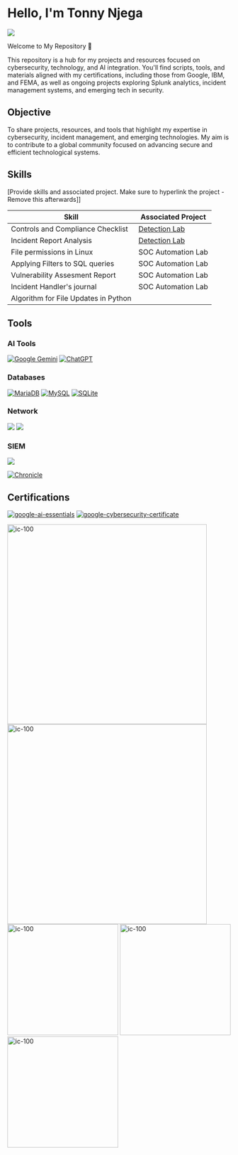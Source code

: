 # Hello, I'm Tonny Njega
<a href="https://linkedin.com/in/tonny-njega-481418328/"><img src="https://img.shields.io/badge/-LinkedIn-0072b1?&style=for-the-badge&logo=linkedin&logoColor=white" /></a>

Welcome to My Repository 👋

This repository is a hub for my projects and resources focused on cybersecurity, technology, and AI integration. You'll find scripts, tools, and materials aligned with my certifications, including those from Google, IBM, and FEMA, as well as ongoing projects exploring Splunk analytics, incident management systems, and emerging tech in security.

## Objective
To share projects, resources, and tools that highlight my expertise in cybersecurity, incident management, and emerging technologies. My aim is to contribute to a global community focused on advancing secure and efficient technological systems.

## Skills
[Provide skills and associated project. Make sure to hyperlink the project - Remove this afterwards]]

| Skill                                         | Associated Project         |
|-----------------------------------------------|----------------------------|
| Controls and Compliance Checklist             | <a href="https://google.com">Detection Lab</a>|
| Incident Report Analysis                      | <a href="https://google.com">Detection Lab</a>|
| File permissions in Linux                     | SOC Automation Lab|
| Applying Filters to SQL queries               | SOC Automation Lab|
| Vulnerability Assesment Report                | SOC Automation Lab|
| Incident Handler's journal                    | SOC Automation Lab|
| Algorithm for File Updates in Python          |                            |

## Tools
### AI Tools
[![Google Gemini](https://img.shields.io/badge/Google%20Gemini-886FBF?logo=googlegemini&logoColor=fff)](#)
[![ChatGPT](https://img.shields.io/badge/ChatGPT-74aa9c?logo=openai&logoColor=white)](#)

### Databases
[![MariaDB](https://img.shields.io/badge/MariaDB-003545?logo=mariadb&logoColor=white)](#)
[![MySQL](https://img.shields.io/badge/MySQL-4479A1?logo=mysql&logoColor=fff)](#)
[![SQLite](https://img.shields.io/badge/SQLite-%2307405e.svg?logo=sqlite&logoColor=white)](#)

### Network
<div>
    <img src="https://img.shields.io/badge/-Wireshark-1679A7?&style=for-the-badge&logo=Wireshark&logoColor=white" />
    <img src="https://img.shields.io/badge/-Suricata-EF3B2D?&style=for-the-badge&logo=Suricata&logoColor=white" />
</div>

### SIEM
<div>
    <img src="https://img.shields.io/badge/-Splunk-000000?&style=for-the-badge&logo=Splunk&logoColor=white" />
  
  [![Chronicle](https://github.com/user-attachments/assets/0679f3fe-c039-48f7-b700-179a6d75d526)](https://cloud.google.com/security/products/security-operations)

</div>

## Certifications
<div>
 
  [![google-ai-essentials](https://github.com/user-attachments/assets/953ba072-ee04-4b61-88ad-e2a72176a434)](https://www.credly.com/badges/7d0b86a5-c822-43e5-a5a7-b79c0dbe8f6c/public_url)
  [![google-cybersecurity-certificate](https://github.com/user-attachments/assets/14b6343a-6fb2-4461-b2dc-6ee9ab089e47)](https://www.credly.com/badges/8098e86f-2100-4755-8f3d-bdaf022d745d/public_url)

<img src="https://github.com/user-attachments/assets/c86c3b1d-ceb5-4541-a754-a2cb80acbd3b" alt="ic-100" width="450">
<img src="https://github.com/user-attachments/assets/379f595e-74ee-4d2c-a68f-5397c88e148c" alt="ic-100" width="450">

<img src="https://github.com/user-attachments/assets/9a131bbb-761c-4038-8538-3a625931b154" alt="ic-100" width="250">
<img src="https://github.com/user-attachments/assets/3a91befc-7c1d-4378-b054-b9646f0f1597" alt="ic-100" width="250">
<img src="https://github.com/user-attachments/assets/1a040854-d233-4413-a597-0225984c4692" alt="ic-100" width="250">



  </div>
